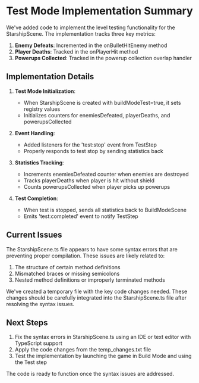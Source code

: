 # Test Mode Implementation Summary

We've added code to implement the level testing functionality for the StarshipScene. The implementation tracks three key metrics:

1. **Enemy Defeats**: Incremented in the onBulletHitEnemy method
2. **Player Deaths**: Tracked in the onPlayerHit method
3. **Powerups Collected**: Tracked in the powerup collection overlap handler

## Implementation Details

1. **Test Mode Initialization**:

   - When StarshipScene is created with buildModeTest=true, it sets registry values
   - Initializes counters for enemiesDefeated, playerDeaths, and powerupsCollected

2. **Event Handling**:

   - Added listeners for the 'test:stop' event from TestStep
   - Properly responds to test stop by sending statistics back

3. **Statistics Tracking**:

   - Increments enemiesDefeated counter when enemies are destroyed
   - Tracks playerDeaths when player is hit without shield
   - Counts powerupsCollected when player picks up powerups

4. **Test Completion**:
   - When test is stopped, sends all statistics back to BuildModeScene
   - Emits 'test:completed' event to notify TestStep

## Current Issues

The StarshipScene.ts file appears to have some syntax errors that are preventing proper compilation. These issues are likely related to:

1. The structure of certain method definitions
2. Mismatched braces or missing semicolons
3. Nested method definitions or improperly terminated methods

We've created a temporary file with the key code changes needed. These changes should be carefully integrated into the StarshipScene.ts file after resolving the syntax issues.

## Next Steps

1. Fix the syntax errors in StarshipScene.ts using an IDE or text editor with TypeScript support
2. Apply the code changes from the temp_changes.txt file
3. Test the implementation by launching the game in Build Mode and using the Test step

The code is ready to function once the syntax issues are addressed.
